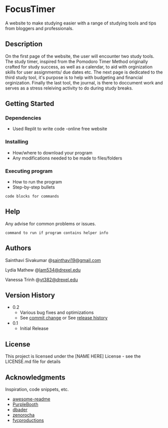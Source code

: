 # FocusTimer

A website to make studying easier with a range of studying tools and tips from bloggers and professionals.

## Description

On the first page of the website, the user will encounter two study tools. The study timer, inspired from the Pomodoro Timer Method originally crafted for study success, as well as a calendar, to aid with orginization skills for user assignments/ due dates etc. The next page is dedicated to the third study tool, it's purpose is to help with budgeting and financial orginization. Finally the last tool, the journal, is there to doccument work and serves as a stress releiving activity to do during study breaks.

## Getting Started

### Dependencies

* Used Replit to write code -online free website

### Installing

* How/where to download your program
* Any modifications needed to be made to files/folders

### Executing program

* How to run the program
* Step-by-step bullets
```
code blocks for commands
```

## Help

Any advise for common problems or issues.
```
command to run if program contains helper info
```

## Authors

Sainthavi Sivakumar
@sainthavi19@gmail.com

Lydia Mathew
@lam534@drexel.edu

Vanessa Trinh
@vt382@drexel.edu

## Version History

* 0.2
    * Various bug fixes and optimizations
    * See [commit change]() or See [release history]()
* 0.1
    * Initial Release

## License

This project is licensed under the [NAME HERE] License - see the LICENSE.md file for details

## Acknowledgments

Inspiration, code snippets, etc.
* [awesome-readme](https://github.com/matiassingers/awesome-readme)
* [PurpleBooth](https://gist.github.com/PurpleBooth/109311bb0361f32d87a2)
* [dbader](https://github.com/dbader/readme-template)
* [zenorocha](https://gist.github.com/zenorocha/4526327)
* [fvcproductions](https://gist.github.com/fvcproductions/1bfc2d4aecb01a834b46)
